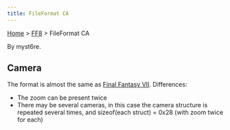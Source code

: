 ```yaml
---
title: FileFormat CA
---
```


[Home](Main%20Page.md) > [FF8](FF8.md) > FileFormat CA

By myst6re.

## Camera

The format is almost the same as [Final Fantasy VII][]. Differences:

-   The zoom can be present twice
-   There may be several cameras, in this case the camera structure is
    repeated several times, and sizeof(each struct) = 0x28 (with zoom
    twice for each)

  [Final Fantasy VII]: ../FF7/Field/Camera%20Matrix.md "wikilink"

